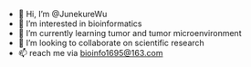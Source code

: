 - 👋 Hi, I’m @JunekureWu
- 👀 I’m interested in bioinformatics
- 🌱 I’m currently learning tumor and tumor microenvironment
- 💞️ I’m looking to collaborate on scientific research
- 📫 reach me via bioinfo1695@163.com

<!---
JunekureWu/JunekureWu is a ✨ special ✨ repository because its `README.md` (this file) appears on your GitHub profile.
You can click the Preview link to take a look at your changes.
--->
